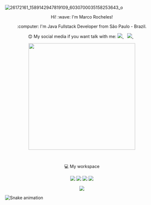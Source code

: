 ![26172161_1589142947819109_6030700035158253643_o](https://user-images.githubusercontent.com/81653024/145266816-4e84b26e-3e57-4b96-adcb-d21024637c01.jpg)

<p align='center'>
  Hi! :wave: I'm Marco Rocheles!
</p>

<p align='center'>
  :computer: I'm Java Fullstack Developer from São Paulo - Brazil.
</p>

<p align='center'>
  😊 My social media if you want talk with me:
  <a href="https://www.linkedin.com/in/marcorocheles/">
    <img src="https://img.shields.io/badge/linkedin-%230077B5.svg?&style=for-the-badge&logo=linkedin&logoColor=white" />
  </a>&nbsp;&nbsp;
  <a href="https://www.instagram.com/marcorocheles/">
    <img src="https://img.shields.io/badge/instagram-%23E4405F.svg?&style=for-the-badge&logo=instagram&logoColor=white" />        
  </a>&nbsp;&nbsp;
  
</p>

<p align='center'>
  <a href="#"><img src="https://github-readme-stats.vercel.app/api?username=marcorocheles&show_icons=true&count_private=true&theme=ocean_dark" width="350"></a>
</p>

<br />
<p align='center'>
  💻 My workspace<br/><br/>
  <img src="https://img.shields.io/badge/windows-%230078D6.svg?&style=for-the-badge&logo=windows&logoColor=white" />
  <img src=https://img.shields.io/badge/AMD-Ryzen_5_1600-ED1C24?style=for-the-badge&logo=amd&logoColor=white />
  <img src="https://img.shields.io/badge/RAM-16GB-%230071C5.svg?&style=for-the-badge&logoColor=white" />
  <img src=https://img.shields.io/badge/AMD-Radeon_RX_580-ED1C24?style=for-the-badge&logo=amd&logoColor=white />
</p>

<p align='center'>
  <a href="#"><img src="https://badges.pufler.dev/visits/marcorocheles/marcorocheles"></a>
</p>




![Snake animation](https://github.com/marcorocheles/blob/output/github-contribution-grid-snake.svg)



